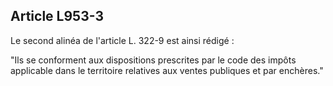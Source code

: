 Article L953-3
----
Le second alinéa de l'article L. 322-9 est ainsi rédigé :

"Ils se conforment aux dispositions prescrites par le code des impôts applicable
dans le territoire relatives aux ventes publiques et par enchères."
